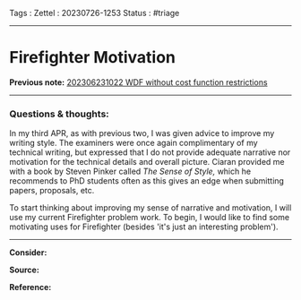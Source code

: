 Tags :
Zettel :  20230726-1253
Status : #triage 

-----

# Firefighter Motivation

**Previous note:** [202306231022 WDF without cost function restrictions](202306231022%20WDF%20without%20cost%20function%20restrictions.md)

-----

### Questions & thoughts:

In my third APR, as with previous two, I was given advice to improve my writing style. The examiners were once again complimentary of my technical writing, but expressed that I do not provide adequate narrative nor motivation for the technical details and overall picture. Ciaran provided me with a book by Steven Pinker called _The Sense of Style,_ which he recommends to PhD students often as this gives an edge when submitting papers, proposals, etc.

To start thinking about improving my sense of narrative and motivation, I will use my current Firefighter problem work. To begin, I would like to find some motivating uses for Firefighter (besides 'it's just an interesting problem').



-----
 
**Consider:**


**Source:** 


**Reference:** 
